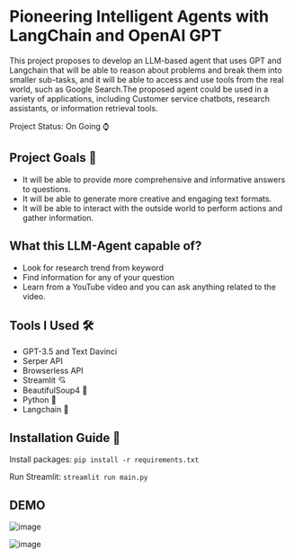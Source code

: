 # Pioneering Intelligent Agents with LangChain and OpenAI GPT

This project proposes to develop an LLM-based agent that uses GPT and Langchain that will be able to reason about problems and break them into smaller sub-tasks, and it will be able to access and use tools from the real world, such as Google Search.The proposed agent could be used in a variety of applications, including Customer service chatbots, research assistants, or information retrieval tools.


Project Status: On Going ⌚

## Project Goals 🎯
* It will be able to provide more comprehensive and informative answers to questions.
* It will be able to generate more creative and engaging text formats.
* It will be able to interact with the outside world to perform actions and gather information.

## What this LLM-Agent capable of?
* Look for research trend from keyword
* Find information for any of your question
* Learn from a YouTube video and you can ask anything related to the video.

## Tools I Used 🛠
* GPT-3.5 and Text Davinci
* Serper API
* Browserless API 
* Streamlit 💘
* BeautifulSoup4 🍲
* Python 🐍
* Langchain 🛬

## Installation Guide 📕

Install packages:
`pip install -r requirements.txt`

Run Streamlit:
`streamlit run main.py`

## DEMO
![image](https://github.com/ZahrizhalAli/LazyResearcher-AI-with-LLM-based-Agent/assets/58893316/426e2629-a6fa-47cf-9ed6-1e6f45a7ae1f)

![image](https://github.com/ZahrizhalAli/LazyResearcher-AI-with-LLM-based-Agent/assets/58893316/08328982-957b-4b80-8582-0ffbe762b001)



